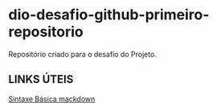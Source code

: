 # dio-desafio-github-primeiro-repositorio
Repositório criado para o desafio do Projeto.
## LINKS ÚTEIS
[Sintaxe Básica mackdown](https://www.markdownguide.org/getting-started/)


